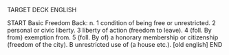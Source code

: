 TARGET DECK
ENGLISH

START
Basic
Freedom
Back: n. 1 condition of being free or unrestricted. 2 personal or civic liberty. 3 liberty of action (freedom to leave). 4 (foll. By from) exemption from. 5 (foll. By of) a honorary membership or citizenship (freedom of the city). B unrestricted use of (a house etc.). [old english]
END
